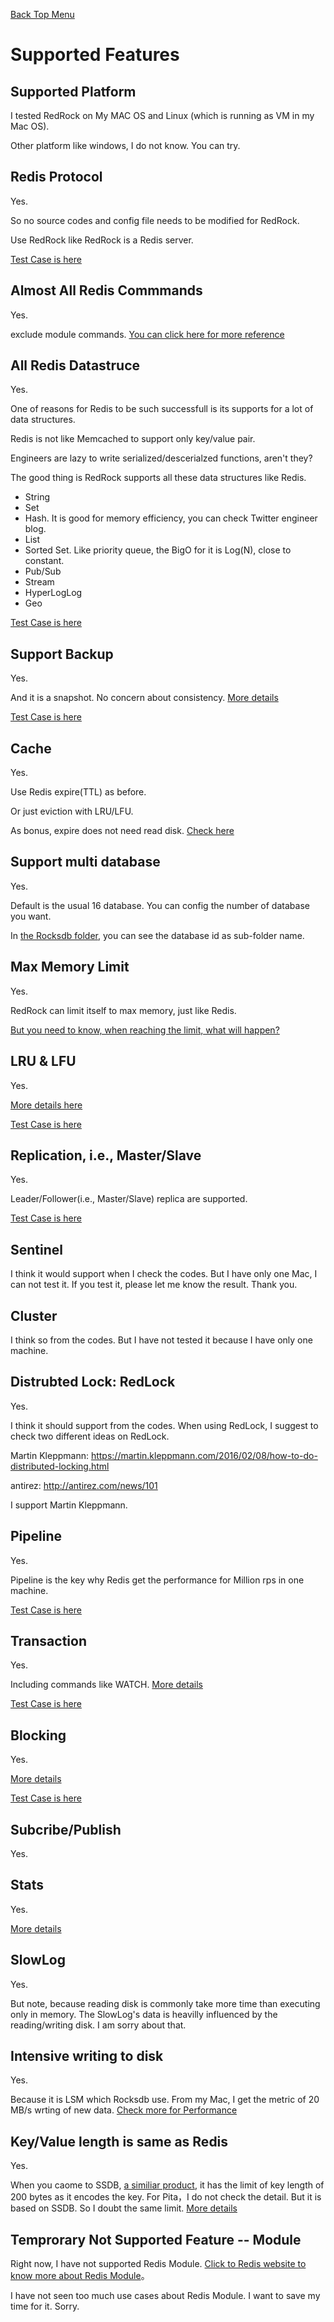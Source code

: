 [Back Top Menu](../README.md)

# Supported Features

## Supported Platform

I tested RedRock on My MAC OS and Linux (which is running as VM in my Mac OS). 

Other platform like windows, I do not know. You can try.

## Redis Protocol

Yes.

So no source codes and config file needs to be modified for RedRock. 

Use RedRock like RedRock is a Redis server.

[Test Case is here](test_en.md)

## Almost All Redis Commmands

Yes.

exclude module commands. [You can click here for more reference](commands_en.md)

## All Redis Datastruce

Yes.

One of reasons for Redis to be such successfull is its supports for a lot of data structures.

Redis is not like Memcached to support only key/value pair.

Engineers are lazy to write serialized/descerialzed functions, aren't they?

The good thing is RedRock supports all these data structures like Redis.
* String
* Set
* Hash. It is good for memory efficiency, you can check Twitter engineer blog.
* List
* Sorted Set. Like priority queue, the BigO for it is Log(N), close to constant.
* Pub/Sub
* Stream
* HyperLogLog
* Geo

[Test Case is here](test_en.md)

## Support Backup
Yes.

And it is a snapshot. No concern about consistency. [More details](persistence_en.md)

[Test Case is here](test_en.md)

## Cache
Yes.

Use Redis expire(TTL) as before. 

Or just eviction with LRU/LFU. 

As bonus, expire does not need read disk. [Check here](commands_en.md)

## Support multi database
Yes.

Default is the usual 16 database. You can config the number of database you want.

In [the Rocksdb folder](howrun_en.md), you can see the database id as sub-folder name.

## Max Memory Limit
Yes.

RedRock can limit itself to max memory, just like Redis.

[But you need to know, when reaching the limit, what will happen?](howrun_en.md)

## LRU & LFU
Yes.

[More details here](howrun_en.md)

[Test Case is here](test_en.md)

## Replication, i.e., Master/Slave
Yes.

Leader/Follower(i.e., Master/Slave) replica are supported.

[Test Case is here](test_en.md)

## Sentinel
I think it would support when I check the codes.
But I have only one Mac, I can not test it. 
If you test it, please let me know the result. Thank you.

## Cluster
I think so from the codes.
But I have not tested it because I have only one machine.

## Distrubted Lock: RedLock
Yes.

I think it should support from the codes.
When using RedLock, I suggest to check two different ideas on RedLock.

Martin Kleppmann: https://martin.kleppmann.com/2016/02/08/how-to-do-distributed-locking.html

antirez: http://antirez.com/news/101

I support Martin Kleppmann.

## Pipeline
Yes.

Pipeline is the key why Redis get the performance for Million rps in one machine.

[Test Case is here](test_en.md)

## Transaction
Yes.

Including commands like WATCH. [More details](commands_en.md)

[Test Case is here](test_en.md)

## Blocking
Yes. 

[More details](commands_en.md)

[Test Case is here](test_en.md)

## Subcribe/Publish
Yes.

## Stats
Yes. 

[More details](stat_en.md)

## SlowLog
Yes.

But note, because reading disk is commonly take more time than executing only in memory.
The SlowLog's data is heavilly influenced by the reading/writing disk. I am sorry about that.

## Intensive writing to disk
Yes.

Because it is LSM which Rocksdb use. 
From my Mac, I get the metric of 20 MB/s wrting of new data. 
[Check more for Performance](performance_en.md)

## Key/Value length is same as Redis
Yes.

When you caome to SSDB, [a similiar product](peers_en.md), it has the limit of key length of 200 bytes as it encodes the key. 
For Pita，I do not check the detail. But it is based on SSDB. So I doubt the same limit.
[More details](peers_cn.md)

## Temprorary Not Supported Feature -- Module

Right now, I have not supported Redis Module. [Click to Redis website to know more about Redis Module](https://redis.io/topics/modules-api-ref)。

I have not seen too much use cases about Redis Module. I want to save my time for it. Sorry.